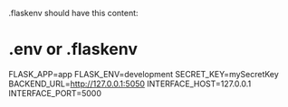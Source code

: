 .flaskenv should have this content:
# .env or .flaskenv
FLASK_APP=app
FLASK_ENV=development
SECRET_KEY=mySecretKey
BACKEND_URL=http://127.0.0.1:5050
INTERFACE_HOST=127.0.0.1
INTERFACE_PORT=5000
